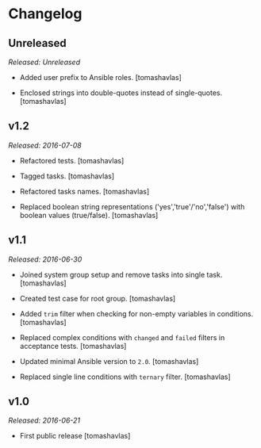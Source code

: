 Changelog
=========

Unreleased
----------

*Released: Unreleased*

- Added user prefix to Ansible roles.
  [tomashavlas]

- Enclosed strings into double-quotes instead of single-quotes.
  [tomashavlas]

v1.2
----

*Released: 2016-07-08*

- Refactored tests.
  [tomashavlas]

- Tagged tasks.
  [tomashavlas]

- Refactored tasks names.
  [tomashavlas]

- Replaced boolean string representations ('yes','true'/'no','false') with boolean values (true/false).
  [tomashavlas]

v1.1
----

*Released: 2016-06-30*

- Joined system group setup and remove tasks into single task.
  [tomashavlas]

- Created test case for root group.
  [tomashavlas]

- Added `trim` filter when checking for non-empty variables in conditions.
  [tomashavlas]

- Replaced complex conditions with `changed` and `failed` filters in acceptance tests.
  [tomashavlas]

- Updated minimal Ansible version to `2.0`.
  [tomashavlas]

- Replaced single line conditions with `ternary` filter.
  [tomashavlas]

v1.0
----

*Released: 2016-06-21*

- First public release
  [tomashavlas]
